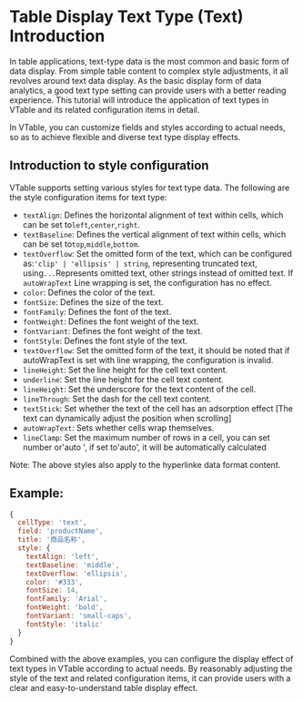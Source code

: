 # Table Display Text Type (Text) Introduction

In table applications, text-type data is the most common and basic form of data display. From simple table content to complex style adjustments, it all revolves around text data display. As the basic display form of data analytics, a good text type setting can provide users with a better reading experience. This tutorial will introduce the application of text types in VTable and its related configuration items in detail.

In VTable, you can customize fields and styles according to actual needs, so as to achieve flexible and diverse text type display effects.

## Introduction to style configuration

VTable supports setting various styles for text type data. The following are the style configuration items for text type:

*   `textAlign`: Defines the horizontal alignment of text within cells, which can be set to`left`,`center`,`right`.
*   `textBaseline`: Defines the vertical alignment of text within cells, which can be set to`top`,`middle`,`bottom`.
*   `textOverflow`: Set the omitted form of the text, which can be configured as:`'clip' | 'ellipsis' | string`, representing truncated text, using`...`Represents omitted text, other strings instead of omitted text. If `autoWrapText` Line wrapping is set, the configuration has no effect.
*   `color`: Defines the color of the text.
*   `fontSize`: Defines the size of the text.
*   `fontFamily`: Defines the font of the text.
*   `fontWeight`: Defines the font weight of the text.
*   `fontVariant`: Defines the font weight of the text.
*   `fontStyle`: Defines the font style of the text.
*   `textOverflow`: Set the omitted form of the text, it should be noted that if autoWrapText is set with line wrapping, the configuration is invalid.
*   `lineHeight`: Set the line height for the cell text content.
*   `underline`: Set the line height for the cell text content.
*   `lineHeight`: Set the underscore for the text content of the cell.
*   `lineThrough`: Set the dash for the cell text content.
*   `textStick`: Set whether the text of the cell has an adsorption effect \[The text can dynamically adjust the position when scrolling]
*   `autoWrapText`: Sets whether cells wrap themselves.
*   `lineClamp`: Set the maximum number of rows in a cell, you can set number or'auto ', if set to'auto', it will be automatically calculated

Note: The above styles also apply to the hyperlinke data format content.

## Example:

```javascript livedemo
{
  cellType: 'text',
  field: 'productName',
  title: '商品名称',
  style: {
    textAlign: 'left',
    textBaseline: 'middle',
    textOverflow: 'ellipsis',
    color: '#333',
    fontSize: 14,
    fontFamily: 'Arial',
    fontWeight: 'bold',
    fontVariant: 'small-caps',
    fontStyle: 'italic'
  }
}
```

Combined with the above examples, you can configure the display effect of text types in VTable according to actual needs. By reasonably adjusting the style of the text and related configuration items, it can provide users with a clear and easy-to-understand table display effect.
